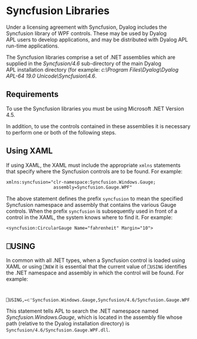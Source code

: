 <h1 class="heading"><span class="name">Syncfusion Libraries</span></h1>

Under a licensing agreement with Syncfusion, Dyalog includes the Syncfusion library of WPF controls. These may be used by Dyalog APL users to develop applications, and may be distributed with Dyalog APL run-time applications.

The Syncfusion libraries comprise a set of .NET assemblies which are supplied in the *Syncfusion/4.6* sub-directory of the main Dyalog APL installation directory (for example: *c:\Program Files\Dyalog\Dyalog APL-64 19.0 Unicode\Syncfusion\4.6*.

## Requirements

To use the Syncfusion libraries you must be using Microsoft .NET Version 4.5.

In addition, to use the controls contained in these assemblies it is necessary to perform one or both of the following steps.

## Using XAML

If using XAML, the XAML must include the appropriate `xmlns` statements that specify where the Syncfusion controls are to be found. For example:
```xml
xmlns:syncfusion="clr-namespace:Syncfusion.Windows.Gauge;
                  assembly=Syncfusion.Gauge.WPF"
```

The above statement defines the prefix `syncfusion` to mean the specified Syncfusion namespace and assembly that contains the various Gauge controls. When the prefix `syncfusion` is subsequently used in front of a control in the XAML, the system knows where to find it. For example:
```apl
<syncfusion:CircularGauge Name="fahrenheit" Margin="10">
```

## ⎕USING

In common with all .NET types, when a Syncfusion control is loaded using XAML or using `⎕NEW` it is essential that the current value of `⎕USING` identifies the .NET namespace and assembly in which the control will be found. For example:
```apl

       ⎕USING,←⊂'Syncfusion.Windows.Gauge,Syncfusion/4.6/Syncfusion.Gauge.WPF.dll'
```

This statement tells APL to search the .NET namespace named *Syncfusion.Windows.Gauge*, which is located in the assembly file whose path (relative to the Dyalog installation directory) is  `Syncfusion/4.6/Syncfusion.Gauge.WPF.dll`.
